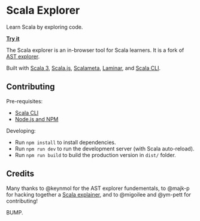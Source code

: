 # Scala Explorer

Learn Scala by exploring code.

[**Try it**](https://zainab-ali.github.io/scala-explorer/)

The Scala explorer is an in-browser tool for Scala learners. It is a fork of [AST explorer](https://scalameta.org/ast-explorer/).

Built with [Scala 3](https://www.scala-lang.org/), [Scala.js](https://www.scala-js.org/), [Scalameta](https://scalameta.org/), [Laminar](https://laminar.dev/), and [Scala CLI](https://scala-cli.virtuslab.org/).

## Contributing

Pre-requisites:
- [Scala CLI](https://scala-cli.virtuslab.org/)
- [Node.js and NPM](https://nodejs.org/en/download/)

Developing:
- Run `npm install` to install dependencies.
- Run `npm run dev` to run the development server (with Scala auto-reload).
- Run `npm run build` to build the production version in `dist/` folder.

## Credits

Many thanks to @keynmol for the AST explorer fundementals, to @majk-p for hacking together a [Scala explainer](https://github.com/majk-p/scala-explainer), and to @migoilee and @ym-pett for contributing!

BUMP.
